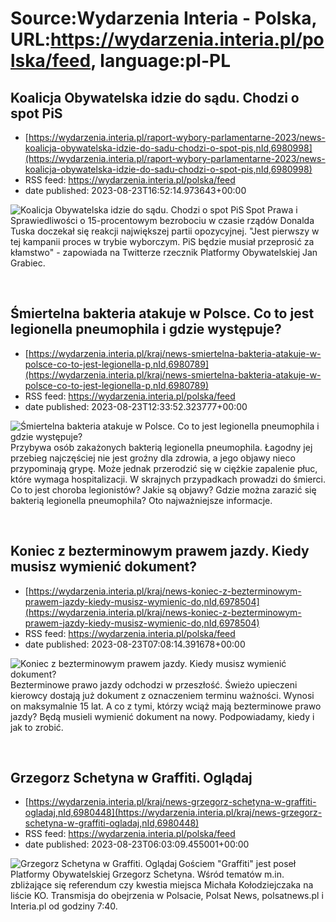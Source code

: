 # Source:Wydarzenia Interia - Polska, URL:https://wydarzenia.interia.pl/polska/feed, language:pl-PL

## Koalicja Obywatelska idzie do sądu. Chodzi o spot PiS
 - [https://wydarzenia.interia.pl/raport-wybory-parlamentarne-2023/news-koalicja-obywatelska-idzie-do-sadu-chodzi-o-spot-pis,nId,6980998](https://wydarzenia.interia.pl/raport-wybory-parlamentarne-2023/news-koalicja-obywatelska-idzie-do-sadu-chodzi-o-spot-pis,nId,6980998)
 - RSS feed: https://wydarzenia.interia.pl/polska/feed
 - date published: 2023-08-23T16:52:14.973643+00:00

<p><a href="https://wydarzenia.interia.pl/raport-wybory-parlamentarne-2023/news-koalicja-obywatelska-idzie-do-sadu-chodzi-o-spot-pis,nId,6980998"><img align="left" alt="Koalicja Obywatelska idzie do sądu. Chodzi o spot PiS" src="https://i.iplsc.com/koalicja-obywatelska-idzie-do-sadu-chodzi-o-spot-pis/000HKN7WH8ORQFYK-C321.jpg" /></a>Spot Prawa i Sprawiedliwości o 15-procentowym bezrobociu w czasie rządów Donalda Tuska doczekał się reakcji największej partii opozycyjnej. &quot;Jest pierwszy w tej kampanii proces w trybie wyborczym. PiS będzie musiał przeprosić za kłamstwo&quot; - zapowiada na Twitterze rzecznik Platformy Obywatelskiej Jan Grabiec.</p><br clear="all" />

## Śmiertelna bakteria atakuje w Polsce. Co to jest legionella pneumophila i gdzie występuje?
 - [https://wydarzenia.interia.pl/kraj/news-smiertelna-bakteria-atakuje-w-polsce-co-to-jest-legionella-p,nId,6980789](https://wydarzenia.interia.pl/kraj/news-smiertelna-bakteria-atakuje-w-polsce-co-to-jest-legionella-p,nId,6980789)
 - RSS feed: https://wydarzenia.interia.pl/polska/feed
 - date published: 2023-08-23T12:33:52.323777+00:00

<p><a href="https://wydarzenia.interia.pl/kraj/news-smiertelna-bakteria-atakuje-w-polsce-co-to-jest-legionella-p,nId,6980789"><img align="left" alt="Śmiertelna bakteria atakuje w Polsce. Co to jest legionella pneumophila i gdzie występuje?" src="https://i.iplsc.com/smiertelna-bakteria-atakuje-w-polsce-co-to-jest-legionella-p/000HKL05HI56DEVB-C321.jpg" /></a>Przybywa osób zakażonych bakterią legionella pneumophila. Łagodny jej przebieg najczęściej nie jest groźny dla zdrowia, a jego objawy nieco przypominają grypę. Może jednak przerodzić się w ciężkie zapalenie płuc, które wymaga hospitalizacji. W skrajnych przypadkach prowadzi do śmierci. Co to jest choroba legionistów? Jakie są objawy? Gdzie można zarazić się bakterią legionella pneumophila? Oto najważniejsze informacje.</p><br clear="all" />

## Koniec z bezterminowym prawem jazdy. Kiedy musisz wymienić dokument?
 - [https://wydarzenia.interia.pl/kraj/news-koniec-z-bezterminowym-prawem-jazdy-kiedy-musisz-wymienic-do,nId,6978504](https://wydarzenia.interia.pl/kraj/news-koniec-z-bezterminowym-prawem-jazdy-kiedy-musisz-wymienic-do,nId,6978504)
 - RSS feed: https://wydarzenia.interia.pl/polska/feed
 - date published: 2023-08-23T07:08:14.391678+00:00

<p><a href="https://wydarzenia.interia.pl/kraj/news-koniec-z-bezterminowym-prawem-jazdy-kiedy-musisz-wymienic-do,nId,6978504"><img align="left" alt="Koniec z bezterminowym prawem jazdy. Kiedy musisz wymienić dokument?" src="https://i.iplsc.com/koniec-z-bezterminowym-prawem-jazdy-kiedy-musisz-wymienic-do/000HKENELAL4TSKH-C321.jpg" /></a>Bezterminowe prawo jazdy odchodzi w przeszłość. Świeżo upieczeni kierowcy dostają już dokument z oznaczeniem terminu ważności. Wynosi on maksymalnie 15 lat. A co z tymi, którzy wciąż mają bezterminowe prawo jazdy? Będą musieli wymienić dokument na nowy. Podpowiadamy, kiedy i jak to zrobić.  </p><br clear="all" />

## Grzegorz Schetyna w Graffiti. Oglądaj
 - [https://wydarzenia.interia.pl/kraj/news-grzegorz-schetyna-w-graffiti-ogladaj,nId,6980448](https://wydarzenia.interia.pl/kraj/news-grzegorz-schetyna-w-graffiti-ogladaj,nId,6980448)
 - RSS feed: https://wydarzenia.interia.pl/polska/feed
 - date published: 2023-08-23T06:03:09.455001+00:00

<p><a href="https://wydarzenia.interia.pl/kraj/news-grzegorz-schetyna-w-graffiti-ogladaj,nId,6980448"><img align="left" alt="Grzegorz Schetyna w Graffiti. Oglądaj" src="https://i.iplsc.com/grzegorz-schetyna-w-graffiti-ogladaj/000EXZTEM9HLL9GK-C321.jpg" /></a>Gościem &quot;Graffiti&quot; jest poseł Platformy Obywatelskiej Grzegorz Schetyna. Wśród tematów m.in. zbliżające się referendum czy kwestia miejsca Michała Kołodziejczaka na liście KO. Transmisja do obejrzenia w Polsacie, Polsat News, polsatnews.pl i Interia.pl od godziny 7:40.</p><br clear="all" />

